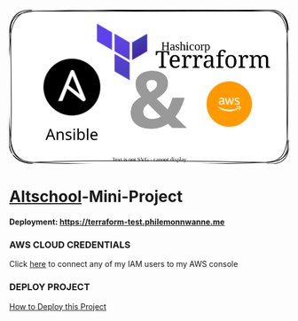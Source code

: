 ![integration](./images/terra-ans-aws-transparent.svg)

# [Altschool](https://altschoolafrica.com)-Mini-Project

#### Deployment: https://terraform-test.philemonnwanne.me

### AWS CLOUD CREDENTIALS
Click [here](https://philemonnwanne.signin.aws.amazon.com/console) to connect any of my IAM users to my AWS console

### DEPLOY PROJECT
[How to Deploy this Project](https://github.com/philemonnwanne/altschool-cloud-exercises/blob/main/3rd_semester/month-02/mini-project/Deployment.md)